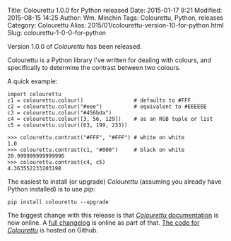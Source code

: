 Title: Colourettu 1.0.0 for Python released
Date: 2015-01-17 9:21
Modified: 2015-08-15 14:25
Author: Wm. Minchin
Tags: Colourettu, Python, releases
Category: Colourettu
Alias: 2015/01/colourettu-version-10-for-python.html
Slug: colourettu-1-0-0-for-python

Version 1.0.0 of *Colourettu* has been released.

Colourettu is a Python library I've written for dealing with colours,
and specifically to determine the contrast between two colours.

<!-- read more -->

A quick example:

    import colourettu
    c1 = colourettu.colour()                # defaults to #FFF
    c2 = colourettu.colour("#eee")          # equivalent to #EEEEEE
    c3 = colourettu.colour("#456bda")
    c4 = colourettu.colour([3, 56, 129])    # as an RGB tuple or list
    c5 = colourettu.colour((63, 199, 233))

    >>> colourettu.contrast("#FFF", "#FFF") # white on white
    1.0
    >>> colourettu.contrast(c1, "#000")     # black on white
    20.999999999999996
    >>> colourettu.contrast(c4, c5)
    4.363552233203198

The easiest to install (or upgrade) *Colourettu* (assuming you already
have Python installed) is to use *pip*:

    pip install colourettu --upgrade

The biggest change with this release is that [*Colourettu*
documentation](http://minchin.ca/colourettu/) is now online. A [full
changelog](http://minchin.ca/colourettu/changelog.html) is online as
part of that. [The code for
*Colourettu*](https://github.com/MinchinWeb/colourettu/) is hosted on
Github.
